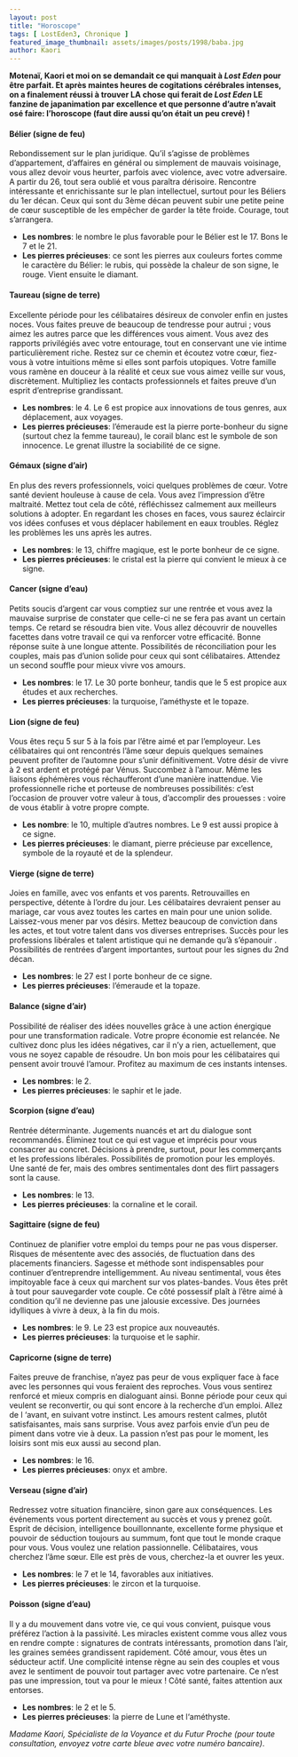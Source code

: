 ```yaml
---
layout: post
title: "Horoscope"
tags: [ LostEden3, Chronique ]
featured_image_thumbnail: assets/images/posts/1998/baba.jpg
author: Kaori
---
```


**Motenaï, Kaori et moi on se demandait ce qui manquait à *Lost Eden* pour être parfait. Et après maintes heures de cogitations cérébrales intenses, on a finalement réussi à trouver LA chose qui ferait de *Lost Eden* LE fanzine de japanimation par excellence et que personne d’autre n’avait osé faire: l’horoscope (faut dire aussi qu’on était un peu crevé) !**

#### Bélier (signe de feu)

Rebondissement sur le plan juridique. Qu’il s’agisse de problèmes d’appartement, d’affaires en général ou simplement de mauvais voisinage, vous allez devoir vous heurter, parfois avec violence, avec votre adversaire. A partir du 26, tout sera oublié et vous paraîtra dérisoire. Rencontre intéressante et enrichissante sur le plan intellectuel, surtout pour les Béliers du 1er décan. Ceux qui sont du 3ème décan peuvent subir une petite peine de cœur susceptible de les empêcher de garder la tête froide. Courage, tout s’arrangera.

- **Les nombres**: le nombre le plus favorable pour le Bélier est le 17. Bons le 7 et le 21.
- **Les pierres précieuses**: ce sont les pierres aux couleurs fortes comme le caractère du Bélier: le rubis, qui possède la chaleur de son signe, le rouge. Vient ensuite le diamant.

#### Taureau (signe de terre)

Excellente période pour les célibataires désireux de convoler enfin en justes noces. Vous faites preuve de beaucoup de tendresse pour autrui ; vous aimez les autres parce que les différences vous aiment. Vous avez des rapports privilégiés avec votre entourage, tout en conservant une vie intime particulièrement riche. Restez sur ce chemin et écoutez votre cœur, fiez-vous à votre intuitions même si elles sont parfois utopiques. Votre famille vous ramène en douceur à la réalité et ceux sue vous aimez veille sur vous, discrètement. Multipliez les contacts professionnels et faites preuve d’un esprit d’entreprise grandissant.

- **Les nombres**: le 4. Le 6 est propice aux innovations de tous genres, aux déplacement, aux voyages.
- **Les pierres précieuses**: l’émeraude est la pierre porte-bonheur du signe (surtout chez la femme taureau), le corail blanc est le symbole de son innocence. Le grenat illustre la sociabilité de ce signe. 

#### Gémaux (signe d’air)

En plus des revers professionnels, voici quelques problèmes de cœur. Votre santé devient houleuse à cause de cela. Vous avez l’impression d’être maltraité. Mettez tout cela de côté, réfléchissez calmement aux meilleurs solutions à adopter. En regardant les choses en faces, vous saurez éclaircir vos idées confuses et vous déplacer habilement en eaux troubles. Réglez les problèmes les uns après les autres.

- **Les nombres**: le 13, chiffre magique, est le porte bonheur de ce signe.
- **Les pierres précieuses**: le cristal est la pierre qui convient le mieux à ce signe.

#### Cancer (signe d’eau)

Petits soucis d’argent car vous comptiez sur une rentrée et vous avez la mauvaise surprise de constater que celle-ci ne se fera pas avant un certain temps. Ce retard se résoudra bien vite. Vous allez découvrir de nouvelles facettes dans votre travail ce qui va renforcer votre efficacité. Bonne réponse suite à une longue attente. Possibilités de réconciliation pour les couples, mais pas d’union solide pour ceux qui sont célibataires. Attendez un second souffle pour mieux vivre vos amours.

- **Les nombres**: le 17. Le 30 porte bonheur, tandis que le 5 est propice aux études et aux recherches.
- **Les pierres précieuses**: la turquoise, l’améthyste et le topaze.

#### Lion (signe de feu)

Vous êtes reçu 5 sur 5 à la fois par l’être aimé et par l’employeur. Les célibataires qui ont rencontrés l’âme sœur depuis quelques semaines peuvent profiter de l’automne pour s’unir définitivement. Votre désir de vivre à 2 est ardent et protégé par Vénus. Succombez à l’amour. Même les liaisons éphémères vous réchaufferont d’une manière inattendue. Vie professionnelle riche et porteuse de nombreuses possibilités: c’est l’occasion de prouver votre valeur à tous, d’accomplir des prouesses : voire de vous établir à votre propre compte.

- **Les nombre**: le 10, multiple d’autres nombres. Le 9 est aussi propice à ce signe.
- **Les pierres précieuses**: le diamant, pierre précieuse par excellence, symbole de la royauté et de la splendeur.

#### Vierge (signe de terre)

Joies en famille, avec vos enfants et vos parents. Retrouvailles en perspective, détente à l’ordre du jour. Les célibataires devraient penser au mariage, car vous avez toutes les cartes en main pour une union solide. Laissez-vous mener par vos désirs. Mettez beaucoup de conviction dans les actes, et tout votre talent dans vos diverses entreprises. Succès pour les professions libérales et talent artistique qui ne demande qu’à s’épanouir . Possibilités de rentrées d’argent importantes, surtout pour les signes du 2nd décan.

- **Les nombres**: le 27 est l porte bonheur de ce signe.
- **Les pierres précieuses**: l’émeraude et la topaze.

#### Balance (signe d’air)

Possibilité de réaliser des idées nouvelles grâce à une action énergique pour une transformation radicale. Votre propre économie est relancée. Ne cultivez donc plus les idées négatives, car il n’y a rien, actuellement, que vous ne soyez capable de résoudre. Un bon mois pour les célibataires qui pensent avoir trouvé l’amour. Profitez au maximum de ces instants intenses.

- **Les nombres**: le 2.
- **Les pierres précieuses**: le saphir et le jade. 

#### Scorpion (signe d’eau)

Rentrée déterminante. Jugements nuancés et art du dialogue sont recommandés. Éliminez tout ce qui est vague et imprécis pour vous consacrer au concret. Décisions à prendre, surtout, pour les commerçants et les professions libérales. Possibilités de promotion pour les employés. Une santé de fer, mais des ombres sentimentales dont des flirt passagers sont la cause.

- **Les nombres**: le 13.
- **Les pierres précieuses**: la cornaline et le corail.   

#### Sagittaire (signe de feu)

Continuez de planifier votre emploi du temps pour ne pas vous disperser. Risques de mésentente avec des associés, de fluctuation dans des placements financiers. Sagesse et méthode sont indispensables pour continuer d’entreprendre intelligemment. Au niveau sentimental, vous êtes impitoyable face à ceux qui marchent sur vos plates-bandes. Vous êtes prêt à tout pour sauvegarder vote couple. Ce côté possessif plaît à l’être aimé à condition qu’il ne devienne pas une jalousie excessive. Des journées idylliques à vivre à deux, à la fin du mois.
  
- **Les nombres**: le 9. Le 23 est propice aux nouveautés.
- **Les pierres précieuses**: la turquoise et le saphir.    

#### Capricorne (signe de terre)

Faites preuve de franchise, n’ayez pas peur de vous expliquer face à face avec les personnes qui vous feraient des reproches. Vous vous sentirez renforcé et mieux compris en dialoguant ainsi. Bonne période pour ceux qui veulent se reconvertir, ou qui sont encore à la recherche d’un emploi. Allez de l ‘avant, en suivant votre instinct. Les amours restent calmes, plutôt satisfaisantes, mais sans surprise. Vous avez parfois envie d’un peu de piment dans votre vie à deux. La passion n’est pas pour le moment, les loisirs sont mis eux aussi au second plan.

- **Les nombres**: le 16.
- **Les pierres précieuses**: onyx et ambre.

#### Verseau (signe d’air)

Redressez votre situation financière, sinon gare aux conséquences. Les événements vous portent directement au succès et vous y prenez goût. Esprit de décision, intelligence bouillonnante, excellente forme physique et pouvoir de séduction toujours au summum, font que tout le monde craque pour vous. Vous voulez une relation passionnelle. Célibataires, vous cherchez l’âme sœur. Elle est près de vous, cherchez-la et ouvrer les yeux.

- **Les nombres**: le 7 et le 14, favorables aux initiatives.
- **Les pierres précieuses**: le zircon et la turquoise.

#### Poisson (signe d’eau)

Il y a du mouvement dans votre vie, ce qui vous convient, puisque vous préférez l’action à la passivité. Les miracles existent comme vous allez vous en rendre compte : signatures de contrats intéressants, promotion dans l’air, les graines semées grandissent rapidement. Côté amour, vous êtes un séducteur actif. Une complicité intense règne au sein des couples et vous avez le sentiment de pouvoir tout partager avec votre partenaire. Ce n’est pas une impression, tout va pour le mieux ! Côté santé, faites attention aux entorses.

- **Les nombres**: le 2 et le 5.
- **Les pierres précieuses**: la pierre de Lune et l‘améthyste. 


*Madame Kaori, Spécialiste de la Voyance et du Futur Proche (pour toute consultation, envoyez votre carte bleue avec votre numéro bancaire)*.